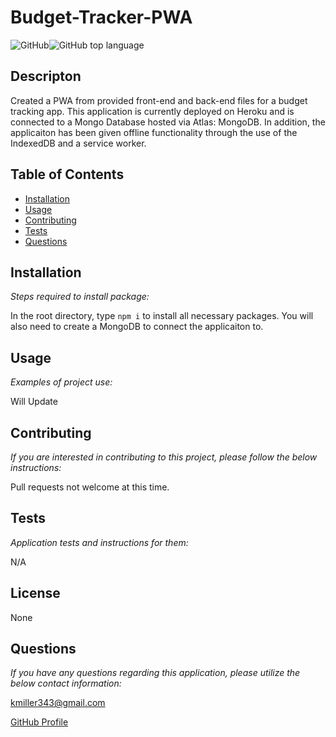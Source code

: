   # Budget-Tracker-PWA

  ![GitHub](https://img.shields.io/github/license/k1te-m/Budget-Tracker)![GitHub top language](https://img.shields.io/github/languages/top/k1te-m/Budget-Tracker)

  ## Descripton
  Created a PWA from provided front-end and back-end files for a budget tracking app. This application is currently deployed on Heroku and is connected to a Mongo Database hosted via Atlas: MongoDB. In addition, the applicaiton has been given offline functionality through the use of the IndexedDB and a service worker. 

  ## Table of Contents
  * [Installation](#installation)
  * [Usage](#usage)
  * [Contributing](#contributing)
  * [Tests](#tests)
  * [Questions](#questions)

  ## Installation 
    
  *Steps required to install package:* 
    
  In the root directory, type `npm i` to install all necessary packages. You will also need to create a MongoDB to connect the applicaiton to. 

  ## Usage

  *Examples of project use:*

  Will Update

  ## Contributing

  *If you are interested in contributing to this project, please follow the below instructions:*

  Pull requests not welcome at this time. 

  ## Tests

  *Application tests and instructions for them:*

  N/A

  ## License

  None
  

  ## Questions

  *If you have any questions regarding this application, please utilize the below contact information:*

  [kmiller343@gmail.com](mailto:kmiller343@gmail.com)
  
  [GitHub Profile](https://www.github.com/k1te-m)
  
